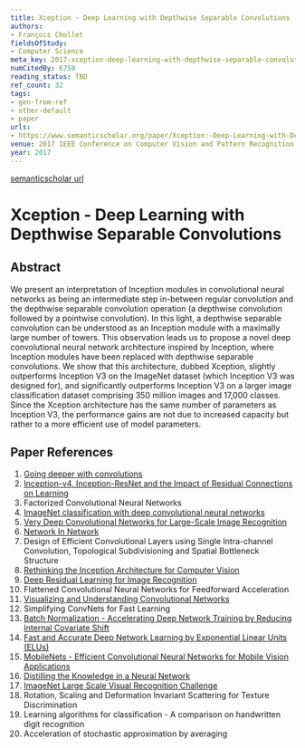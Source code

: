 ```yaml
---
title: Xception - Deep Learning with Depthwise Separable Convolutions
authors:
- François Chollet
fieldsOfStudy:
- Computer Science
meta_key: 2017-xception-deep-learning-with-depthwise-separable-convolutions
numCitedBy: 6758
reading_status: TBD
ref_count: 32
tags:
- gen-from-ref
- other-default
- paper
urls:
- https://www.semanticscholar.org/paper/Xception:-Deep-Learning-with-Depthwise-Separable-Chollet/5b6ec746d309b165f9f9def873a2375b6fb40f3d?sort=total-citations
venue: 2017 IEEE Conference on Computer Vision and Pattern Recognition (CVPR)
year: 2017
---
```


[semanticscholar url](https://www.semanticscholar.org/paper/Xception:-Deep-Learning-with-Depthwise-Separable-Chollet/5b6ec746d309b165f9f9def873a2375b6fb40f3d?sort=total-citations)

# Xception - Deep Learning with Depthwise Separable Convolutions

## Abstract

We present an interpretation of Inception modules in convolutional neural networks as being an intermediate step in-between regular convolution and the depthwise separable convolution operation (a depthwise convolution followed by a pointwise convolution). In this light, a depthwise separable convolution can be understood as an Inception module with a maximally large number of towers. This observation leads us to propose a novel deep convolutional neural network architecture inspired by Inception, where Inception modules have been replaced with depthwise separable convolutions. We show that this architecture, dubbed Xception, slightly outperforms Inception V3 on the ImageNet dataset (which Inception V3 was designed for), and significantly outperforms Inception V3 on a larger image classification dataset comprising 350 million images and 17,000 classes. Since the Xception architecture has the same number of parameters as Inception V3, the performance gains are not due to increased capacity but rather to a more efficient use of model parameters.

## Paper References

1. [Going deeper with convolutions](2015-going-deeper-with-convolutions.md)
2. [Inception-v4, Inception-ResNet and the Impact of Residual Connections on Learning](2017-inception-v4-inception-resnet-and-the-impact-of-residual-connections-on-learning.md)
3. Factorized Convolutional Neural Networks
4. [ImageNet classification with deep convolutional neural networks](2012-imagenet-classification-with-deep-convolutional-neural-networks.md)
5. [Very Deep Convolutional Networks for Large-Scale Image Recognition](2015-very-deep-convolutional-networks-for-large-scale-image-recognition.md)
6. [Network In Network](2014-network-in-network.md)
7. Design of Efficient Convolutional Layers using Single Intra-channel Convolution, Topological Subdivisioning and Spatial Bottleneck Structure
8. [Rethinking the Inception Architecture for Computer Vision](2016-rethinking-the-inception-architecture-for-computer-vision.md)
9. [Deep Residual Learning for Image Recognition](2016-deep-residual-learning-for-image-recognition.md)
10. Flattened Convolutional Neural Networks for Feedforward Acceleration
11. [Visualizing and Understanding Convolutional Networks](2014-visualizing-and-understanding-convolutional-networks.md)
12. Simplifying ConvNets for Fast Learning
13. [Batch Normalization - Accelerating Deep Network Training by Reducing Internal Covariate Shift](2015-batch-normalization-accelerating-deep-network-training-by-reducing-internal-covariate-shift.md)
14. [Fast and Accurate Deep Network Learning by Exponential Linear Units (ELUs)](2016-fast-and-accurate-deep-network-learning-by-exponential-linear-units-elus.md)
15. [MobileNets - Efficient Convolutional Neural Networks for Mobile Vision Applications](2017-mobilenets-efficient-convolutional-neural-networks-for-mobile-vision-applications.md)
16. [Distilling the Knowledge in a Neural Network](2015-distilling-the-knowledge-in-a-neural-network.md)
17. [ImageNet Large Scale Visual Recognition Challenge](2015-imagenet-large-scale-visual-recognition-challenge.md)
18. Rotation, Scaling and Deformation Invariant Scattering for Texture Discrimination
19. Learning algorithms for classification - A comparison on handwritten digit recognition
20. Acceleration of stochastic approximation by averaging
